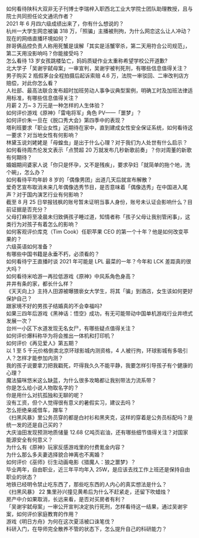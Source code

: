如何看待陕科大双非无子刊博士李瑞梓入职西北工业大学院士团队助理教授，且与院士共同担任论文通讯作者？  
2021 年 6 月四六级成绩出来了，你有什么想说的？  
杭州一大学生网恋被骗 318 万，「照骗」主播被刑拘，为什么网恋这么让人冲动？现在的网络直播环境如何？  
胖哥俩品控负责人称用死蟹是误解「其实是活蟹宰杀，第二天用符合公司规范」，第二天用没影响吗？你能接受吗？  
怎么看待 13 岁女孩跳楼坠亡，妈妈质疑作业太重称希望学校公开道歉?  
北大学子「吴谢宇弑母案」一审宣判，吴谢宇被判死刑，有哪些信息值得关注？  
男子购买 2 瓶假茅台全程拍摄后起诉索赔 4.6 万，法院一审驳回、二审改判店方赔偿，对此你怎么看？  
人社部、最高法联合发布超时加班劳动人事争议典型案例，明确工时及加班法律适用标准，有哪些信息值得关注？  
月薪 2 万~ 3 万元是一种怎样的人生体验？  
如何评价游戏《原神》「雷电将军」角色 PV——「噩梦」？  
如何评价朱一旦在《脱口秀大会》第四季中的表现？  
塔利班要求「职业女性」近期待在家中，直到建成女性安全保证系统，如何看待这一要求？对当地女性有何影响？  
林黛玉说刘姥姥是「母蝗虫」是出于什么心理？对于我们为人处世有什么启示？  
如何看待周杰伦发文表示「点赞超 20 万就发布几秒新歌前奏」？你对周董的新歌有何期待？  
婚姻期间婆家人说「你只是怀孕，又不是残疾」，要求孕妇「就简单的拖个地，洗个碗」，怎么办？  
如何看待平均年龄 8 岁的「偶像男团」出道几天后就宣布解散？  
爱奇艺宣布取消未来几年偶像选秀节目，是否意味着「偶像选秀」在中国进入尾声？对于国内演艺行业有何影响？  
截至 8 月 25 日举报钱枫的账号暂未证明当事人身份，账号未认证会影响什么？目前证据是否充分？  
父母打麻将至凌晨未归致俩孩子睡过道，知情者称「孩子父母让我别管闲事」，这类行为对孩子有着怎么的影响？  
如何客观评价库克（Tim Cook）任职苹果 CEO 的第一个十年？他是如何改变苹果的？  
六级英语如何准备？  
有哪些中国书籍是永垂不朽，必须看的？  
如何看待宁王直播时谈 2021 年可能是 LPL 最菜的一年？今年和 LCK 差距真的很大吗？  
如何看待米哈游一再拉低游戏《原神》中风系角色身高？  
井井有条的家，都长什么样？  
《天天向上》主持人田源被曝猥亵女大学生，将其「骗」到酒店，女生该如何更好保护自己？  
跟家境不好的男孩子结婚真的不会幸福吗?  
如果三四年后游戏《黑神话：悟空》成功，有无可能带动中国单机游戏行业井喷式发展一次？  
台州一小区下水道发现无名女尸，有哪些疑点值得关注？  
如何评价爆料称华为将会推出一体机和打印机？  
如何评价《再见爱人》第五期？  
以 1 至 5 千元价格倒卖北京环球影城内测资格，4 人被行拘，环球影城有多吸引人？怎样才能参加内测？  
我的孩子说要拿刀把我戳死，吓得我久久不能平静，我要怎样引导孩子有个健康的心理？  
魔法猫咪悠米这么缺蓝，为什么很多攻略都让我别带法力流系带？  
你是怎么给小说人物取名字的？  
你是用什么对抗孤独和无聊的呢？  
没有工资，但个人觉得很有意义的暑假实习，建议去吗？  
怎么拒绝亲戚借车，蹭车？  
《扫黑风暴》里公务员穿的都是白衬衫和黑夹克，这样的穿着是公务员标配吗？是统一发的还是自己买的？  
大庆油田发现预测地质储量 12.68 亿吨页岩油，还有哪些细节值得关注？对国家能源安全有何意义？  
为什么有《原神》玩家反感游戏里的付费氪金内容？  
为什么那么多夫妻选择貌合神离也不离婚？  
如何评价《巫师》衍生动画电影《猎魔人：狼之噩梦》？  
毕业两年，自由职业，近三年平均年入 25W，是应该去找工作上班还是保持自由职业的状态？  
地铁已经明令禁止吃东西了，那些吃东西的人内心的真实想法是什么？  
《扫黑风暴》 22  集里孙兴撞见黄希后为什么不赶紧走，还留下吹蜡烛？  
房产中介如果取消，长远来看，是否对买房者有利？  
「吴谢宇弑母案」一审公开宣判决定执行死刑，怎样看待这一结果，通过吴谢宇案，如何评价家庭教育的作用？  
游戏《明日方舟》为何在这次夏活被口诛笔伐？  
科研入门，在导师完全散养不管的状态下，怎么提升自己的科研能力？  
